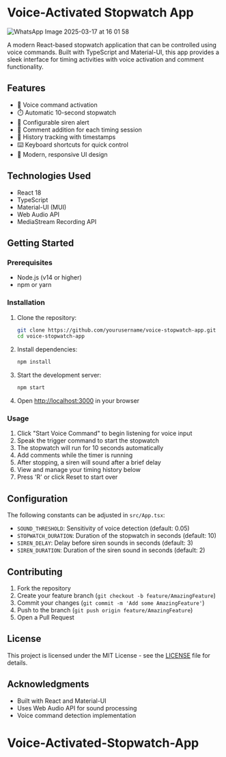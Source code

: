 # Voice-Activated Stopwatch App

![WhatsApp Image 2025-03-17 at 16 01 58](https://github.com/user-attachments/assets/b574ed66-87ec-483d-8249-44e234189622)



A modern React-based stopwatch application that can be controlled using voice commands. Built with TypeScript and Material-UI, this app provides a sleek interface for timing activities with voice activation and comment functionality.

## Features

- 🎤 Voice command activation
- ⏱️ Automatic 10-second stopwatch
- 🔔 Configurable siren alert
- 💬 Comment addition for each timing session
- 📝 History tracking with timestamps
- ⌨️ Keyboard shortcuts for quick control
- 🎨 Modern, responsive UI design

## Technologies Used

- React 18
- TypeScript
- Material-UI (MUI)
- Web Audio API
- MediaStream Recording API

## Getting Started

### Prerequisites

- Node.js (v14 or higher)
- npm or yarn

### Installation

1. Clone the repository:
   ```bash
   git clone https://github.com/yourusername/voice-stopwatch-app.git
   cd voice-stopwatch-app
   ```

2. Install dependencies:
   ```bash
   npm install
   ```

3. Start the development server:
   ```bash
   npm start
   ```

4. Open [http://localhost:3000](http://localhost:3000) in your browser

### Usage

1. Click "Start Voice Command" to begin listening for voice input
2. Speak the trigger command to start the stopwatch
3. The stopwatch will run for 10 seconds automatically
4. Add comments while the timer is running
5. After stopping, a siren will sound after a brief delay
6. View and manage your timing history below
7. Press 'R' or click Reset to start over

## Configuration

The following constants can be adjusted in `src/App.tsx`:

- `SOUND_THRESHOLD`: Sensitivity of voice detection (default: 0.05)
- `STOPWATCH_DURATION`: Duration of the stopwatch in seconds (default: 10)
- `SIREN_DELAY`: Delay before siren sounds in seconds (default: 3)
- `SIREN_DURATION`: Duration of the siren sound in seconds (default: 2)

## Contributing

1. Fork the repository
2. Create your feature branch (`git checkout -b feature/AmazingFeature`)
3. Commit your changes (`git commit -m 'Add some AmazingFeature'`)
4. Push to the branch (`git push origin feature/AmazingFeature`)
5. Open a Pull Request

## License

This project is licensed under the MIT License - see the [LICENSE](LICENSE) file for details.

## Acknowledgments

- Built with React and Material-UI
- Uses Web Audio API for sound processing
- Voice command detection implementation
# Voice-Activated-Stopwatch-App
